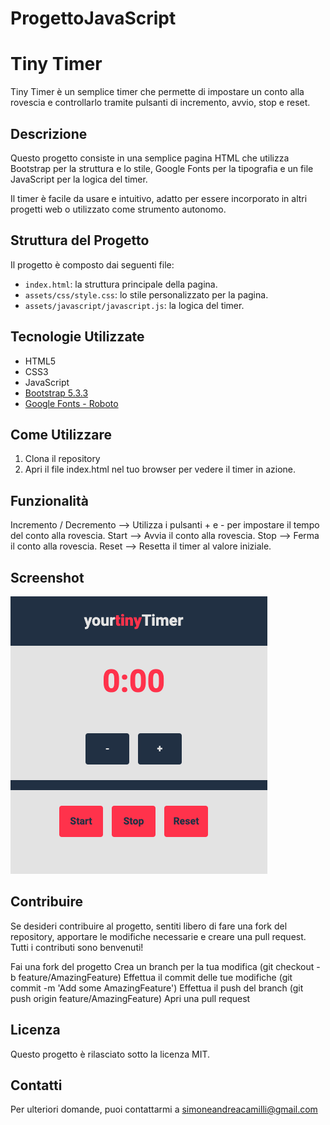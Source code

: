 # ProgettoJavaScript

# Tiny Timer

Tiny Timer è un semplice timer che permette di impostare un conto alla rovescia e controllarlo tramite pulsanti di incremento, avvio, stop e reset.

## Descrizione

Questo progetto consiste in una semplice pagina HTML che utilizza Bootstrap per la struttura e lo stile, Google Fonts per la tipografia e un file JavaScript per la logica del timer.

Il timer è facile da usare e intuitivo, adatto per essere incorporato in altri progetti web o utilizzato come strumento autonomo.

## Struttura del Progetto

Il progetto è composto dai seguenti file:

- `index.html`: la struttura principale della pagina.
- `assets/css/style.css`: lo stile personalizzato per la pagina.
- `assets/javascript/javascript.js`: la logica del timer.

## Tecnologie Utilizzate

- HTML5
- CSS3
- JavaScript
- [Bootstrap 5.3.3](https://getbootstrap.com/)
- [Google Fonts - Roboto](https://fonts.google.com/specimen/Roboto)

## Come Utilizzare

1. Clona il repository
2. Apri il file index.html nel tuo browser per vedere il timer in azione.

## Funzionalità

Incremento / Decremento --> Utilizza i pulsanti + e - per impostare il tempo del conto alla rovescia.
Start --> Avvia il conto alla rovescia.
Stop --> Ferma il conto alla rovescia.
Reset --> Resetta il timer al valore iniziale.


## Screenshot
![Screenshot del Tiny Timer](assets/imgs/Schermata%202024-07-13%20alle%2011.20.02.png)

## Contribuire
Se desideri contribuire al progetto, sentiti libero di fare una fork del repository, apportare le modifiche necessarie e creare una pull request. Tutti i contributi sono benvenuti!

Fai una fork del progetto
Crea un branch per la tua modifica (git checkout -b feature/AmazingFeature)
Effettua il commit delle tue modifiche (git commit -m 'Add some AmazingFeature')
Effettua il push del branch (git push origin feature/AmazingFeature)
Apri una pull request

## Licenza
Questo progetto è rilasciato sotto la licenza MIT. 

## Contatti
Per ulteriori domande, puoi contattarmi a simoneandreacamilli@gmail.com
